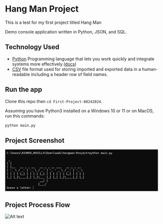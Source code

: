 # Hang Man Project
 This is a test for my first project titled Hang Man


Demo console application written in Python, JSON,  and SQL.

## Technology Used

- [Python](https://www.python.org/) Programming language that lets you work quickly and integrate systems more effectively.([docs](https://docs.python.org/3/))
- [CSV](https://en.wikipedia.org/wiki/Comma-separated_values) file format used for storing imported and exported data in a human-readable including a header row of field names.



## Run the app

Clone this repo then `cd First-Project-08242024`.

Assuming you have Python3 installed on a Windows 10 or 11 or on MacOS, run this commands:

``` bash
python main.py
```

## Project Screenshot
![Alt text](https://github.com/ashnernovilla/First-Project-08242024/blob/main/Screen%20Shot%202024-08-24.png?raw=true)

## Project Process Flow
![Alt text](https://drive.google.com/file/d/1MGXDLxbq7VjAqNBZ5EWDhtX5jCn2Hq9S/view?usp=drive_link)


